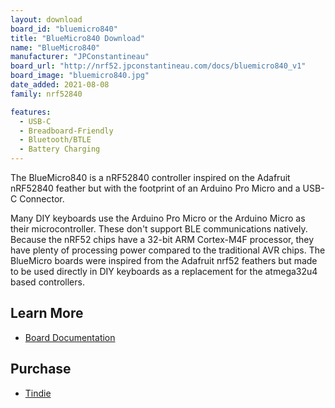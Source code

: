 ```yaml
---
layout: download
board_id: "bluemicro840"
title: "BlueMicro840 Download"
name: "BlueMicro840"
manufacturer: "JPConstantineau"
board_url: "http://nrf52.jpconstantineau.com/docs/bluemicro840_v1"
board_image: "bluemicro840.jpg"
date_added: 2021-08-08
family: nrf52840

features: 
  - USB-C
  - Breadboard-Friendly
  - Bluetooth/BTLE
  - Battery Charging
---
```


The BlueMicro840 is a nRF52840 controller inspired on the Adafruit nRF52840 feather but with the footprint of an Arduino Pro Micro and a USB-C Connector.

Many DIY keyboards use the Arduino Pro Micro or the Arduino Micro as their microcontroller. These don't support BLE communications natively. Because the nRF52 chips have a 32-bit ARM Cortex-M4F processor, they have plenty of processing power compared to the traditional AVR chips. The BlueMicro boards were inspired from the Adafruit nrf52 feathers but made to be used directly in DIY keyboards as a replacement for the atmega32u4 based controllers.


## Learn More
* [Board Documentation](http://nrf52.jpconstantineau.com/docs/bluemicro840_v1)

## Purchase
* [Tindie](https://www.tindie.com/products/jpconstantineau/bluemicro840/)
